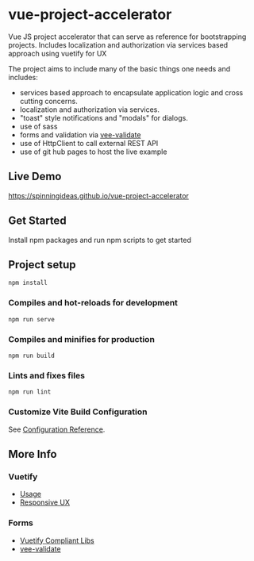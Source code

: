 # vue-project-accelerator

Vue JS project accelerator that can serve as reference for bootstrapping projects. Includes localization and authorization via services based approach using vuetify for UX

The project aims to include many of the basic things one needs and includes:

- services based approach to encapsulate application logic and cross cutting concerns.
- localization and authorization via services.
- "toast" style notifications and "modals" for dialogs.
- use of sass
- forms and validation via [vee-validate](https://vee-validate.logaretm.com/v4/)
- use of HttpClient to call external REST API
- use of git hub pages to host the live example

## Live Demo

https://spinningideas.github.io/vue-project-accelerator

## Get Started

Install npm packages and run npm scripts to get started

## Project setup

```
npm install
```

### Compiles and hot-reloads for development

```
npm run serve
```

### Compiles and minifies for production

```
npm run build
```

### Lints and fixes files

```
npm run lint
```

### Customize Vite Build Configuration

See [Configuration Reference](https://vitejs.dev/config/).

## More Info

### Vuetify

- [Usage](https://vuetifyjs.com/en/getting-started/quick-start/)
- [Responsive UX](https://vuetifyjs.com/en/getting-started/pre-made-layouts/)

### Forms

- [Vuetify Compliant Libs](https://vuetifyjs.com/en/components/forms/)
- [vee-validate](https://logaretm.github.io/vee-validate/)
